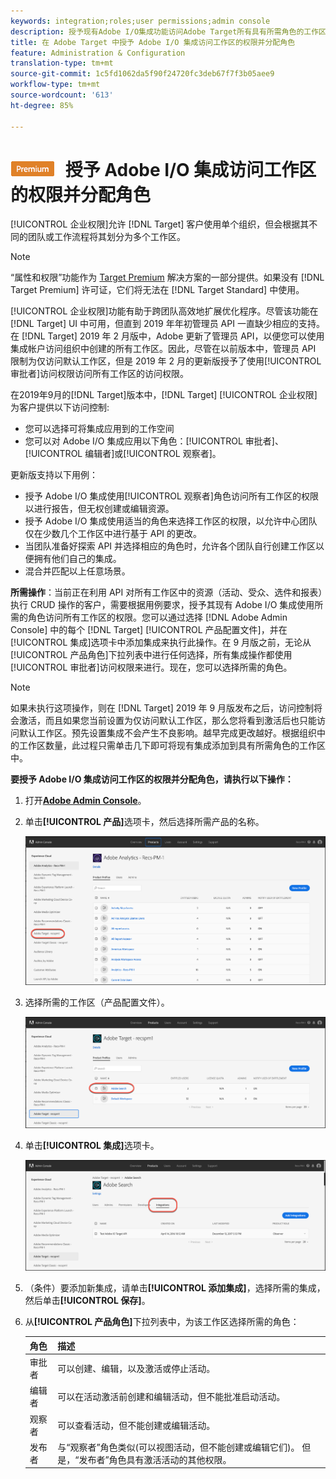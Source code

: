 ```yaml
---
keywords: integration;roles;user permissions;admin console
description: 授予现有Adobe I/O集成功能访问Adobe Target所有具有所需角色的工作区
title: 在 Adobe Target 中授予 Adobe I/O 集成访问工作区的权限并分配角色
feature: Administration & Configuration
translation-type: tm+mt
source-git-commit: 1c5fd1062da5f90f24720fc3deb67f7f3b05aee9
workflow-type: tm+mt
source-wordcount: '613'
ht-degree: 85%

---
```



# ![PREMIUM](/help/assets/premium.png) 授予 Adobe I/O 集成访问工作区的权限并分配角色

[!UICONTROL 企业权限]允许 [!DNL Target] 客户使用单个组织，但会根据其不同的团队或工作流程将其划分为多个工作区。

>[!NOTE]
>
>“属性和权限”功能作为 [Target Premium](/help/c-intro/intro.md#premium) 解决方案的一部分提供。如果没有 [!DNL Target Premium] 许可证，它们将无法在 [!DNL Target Standard] 中使用。

[!UICONTROL 企业权限]功能有助于跨团队高效地扩展优化程序。尽管该功能在 [!DNL Target] UI 中可用，但直到 2019 年年初管理员 API 一直缺少相应的支持。在 [!DNL Target] 2019 年 2 月版中，Adobe 更新了管理员 API，以便您可以使用集成帐户访问组织中创建的所有工作区。因此，尽管在以前版本中，管理员 API 限制为仅访问默认工作区，但是 2019 年 2 月的更新版授予了使用[!UICONTROL 审批者]访问权限访问所有工作区的访问权限。

在2019年9月的[!DNL Target]版本中，[!DNL Target] [!UICONTROL 企业权限]为客户提供以下访问控制:

* 您可以选择可将集成应用到的工作空间
* 您可以对 Adobe I/O 集成应用以下角色：[!UICONTROL 审批者]、[!UICONTROL 编辑者]或[!UICONTROL 观察者]。

更新版支持以下用例：

* 授予 Adobe I/O 集成使用[!UICONTROL 观察者]角色访问所有工作区的权限以进行报告，但无权创建或编辑资源。
* 授予 Adobe I/O 集成使用适当的角色来选择工作区的权限，以允许中心团队仅在少数几个工作区中进行基于 API 的更改。
* 当团队准备好探索 API 并选择相应的角色时，允许各个团队自行创建工作区以便拥有他们自己的集成。
* 混合并匹配以上任意场景。

**所需操作**：当前正在利用 API 对所有工作区中的资源（活动、受众、选件和报表）执行 CRUD 操作的客户，需要根据用例要求，授予其现有 Adobe I/O 集成使用所需的角色访问所有工作区的权限。您可以通过选择 [!DNL Adobe Admin Console] 中的每个 [!DNL Target] [!UICONTROL 产品配置文件]，并在[!UICONTROL 集成]选项卡中添加集成来执行此操作。在 9 月版之前，无论从[!UICONTROL 产品角色]下拉列表中进行任何选择，所有集成操作都使用[!UICONTROL 审批者]访问权限来进行。现在，您可以选择所需的角色。

>[!NOTE]
>
>如果未执行这项操作，则在 [!DNL Target] 2019 年 9 月版发布之后，访问控制将会激活，而且如果您当前设置为仅访问默认工作区，那么您将看到激活后也只能访问默认工作区。预先设置集成不会产生不良影响。越早完成更改越好。根据组织中的工作区数量，此过程只需单击几下即可将现有集成添加到具有所需角色的工作区中。

**要授予 Adobe I/O 集成访问工作区的权限并分配角色，请执行以下操作：**

1. 打开&#x200B;**[Adobe Admin Console](https://adminconsole.adobe.com)**。

1. 单击&#x200B;**[!UICONTROL 产品]**&#x200B;选项卡，然后选择所需产品的名称。

   ![在 Adobe Admin Console 中选择产品](/help/administrating-target/c-user-management/property-channel/assets/io-choose-product.png)

1. 选择所需的工作区（产品配置文件）。

   ![选择产品配置文件](/help/administrating-target/c-user-management/property-channel/assets/io-select-product-profile.png)

1. 单击&#x200B;**[!UICONTROL 集成]**&#x200B;选项卡。

   ![“集成”选项卡](/help/administrating-target/c-user-management/property-channel/assets/integrations-tab.png)

1. （条件）要添加新集成，请单击&#x200B;**[!UICONTROL 添加集成]**，选择所需的集成，然后单击&#x200B;**[!UICONTROL 保存]**。

1. 从&#x200B;**[!UICONTROL 产品角色]**&#x200B;下拉列表中，为该工作区选择所需的角色：

   | 角色 | 描述 |
   |--- |--- |
   | 审批者 | 可以创建、编辑，以及激活或停止活动。 |
   | 编辑者 | 可以在活动激活前创建和编辑活动，但不能批准启动活动。 |
   | 观察者 | 可以查看活动，但不能创建或编辑活动。 |
   | 发布者 | 与“观察者”角色类似(可以视图活动，但不能创建或编辑它们)。 但是，“发布者”角色具有激活活动的其他权限。 |
